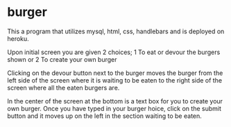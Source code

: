 # burger

This a program that utilizes mysql, html, css, handlebars
and is deployed on heroku.

Upon initial screen you are given 2 choices;
    1 To eat or devour the burgers shown or
    2 To create your own burger

Clicking on the devour button next to the burger moves the burger 
from the left side of the screen where it is waiting to be
eaten to the right side of the screen where all the
eaten burgers are.

In the center of the screen at the bottom is a text box
for you to create your own burger.
Once you have typed in your burger hoice, click on the submit
button and it moves up on the left in the section
waiting to be eaten.